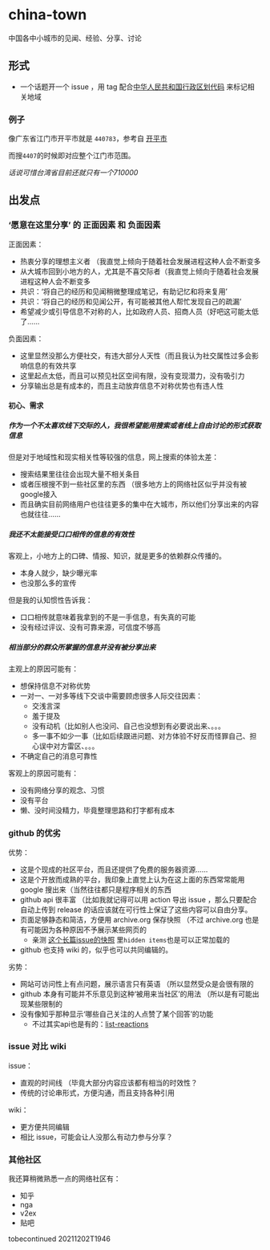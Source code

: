 # china-town

中国各中小城市的见闻、经验、分享、讨论

## 形式

- 一个话题开一个 issue ，用 tag 配合[中华人民共和国行政区划代码](https://zh.wikipedia.org/wiki/中华人民共和国行政区划代码) 来标记相关地域

### 例子

像广东省江门市开平市就是 `440783`，参考自 [开平市](https://zh.wikipedia.org/wiki/中华人民共和国行政区划代码_(4区)#广东省（44）)

而搜`4407`的时候即对应整个江门市范围。

*话说可惜台湾省目前还就只有一个710000*


## 出发点

### ‘愿意在这里分享’ 的 正面因素 和 负面因素

正面因素：
- 热衷分享的理想主义者 （我直觉上倾向于随着社会发展进程这种人会不断变多
- 从大城市回到小地方的人，尤其是不喜交际者（我直觉上倾向于随着社会发展进程这种人会不断变多
- 共识：‘将自己的经历和见闻稍微整理成笔记，有助记忆和将来复用’
- 共识：‘将自己的经历和见闻公开，有可能被其他人帮忙发现自己的疏漏’
- 希望减少或引导信息不对称的人，比如政府人员、招商人员（好吧这可能太低了……

负面因素：
- 这里显然没那么方便社交，有违大部分人天性（而且我认为社交属性过多会影响信息的有效共享
- 这里起点太低，而且可以预见社区空间有限，没有变现潜力，没有吸引力
- 分享输出总是有成本的，而且主动放弃信息不对称优势也有违人性

#### 初心、需求

##### 作为一个不太喜欢线下交际的人，我很希望能用搜索或者线上自由讨论的形式获取信息

但是对于地域性和现实相关性等较强的信息，网上搜索的体验太差：
- 搜索结果里往往会出现大量不相关条目
- 或者压根搜不到一些社区里的东西 （很多地方上的网络社区似乎并没有被google接入
- 而且确实目前网络用户也往往更多的集中在大城市，所以他们分享出来的内容也就往往……

##### 我还不太能接受口口相传的信息的有效性

客观上，小地方上的口碑、情报、知识，就是更多的依赖群众传播的。
- 本身人就少，缺少曝光率
- 也没那么多的宣传

但是我的认知惯性告诉我：
- 口口相传就意味着我拿到的不是一手信息，有失真的可能
- 没有经过评议、没有可靠来源，可信度不够高

##### 相当部分的群众所掌握的信息并没有被分享出来

主观上的原因可能有：
- 想保持信息不对称优势
- 一对一、一对多等线下交谈中需要顾虑很多人际交往因素：
  - 交浅言深
  - 羞于提及
  - 没有动机（比如别人也没问、自己也没想到有必要说出来、。。。
  - 多一事不如少一事（比如后续跟进问题、对方体验不好反而怪罪自己、担心误中对方雷区、。。。
- 不确定自己的消息可靠性

客观上的原因可能有：
- 没有网络分享的观念、习惯
- 没有平台
- 懒、没时间没精力，毕竟整理思路和打字都有成本

### github 的优劣

优势：
- 这是个现成的社区平台，而且还提供了免费的服务器资源……
- 这是个开放而成熟的平台，我印象上直觉上认为在这上面的东西常常能用 google 搜出来（当然往往都只是程序相关的东西
- github api 很丰富 （比如我就记得可以用 action 导出 issue ，那么只要配合自动上传到 release 的话应该就在可行性上保证了这些内容可以自由分享。
- 页面足够静态和简洁，方便用 archive.org 保存快照 （不过 archive.org 也是有可能因为各种原因不予展示某些网页的
  - 亲测 [这个长篇issue的快照](http://web.archive.org/web/20210609010324/https://github.com/microsoft/vscode/issues/40239) 里`hidden items`也是可以正常加载的
- github 也支持 wiki 的，似乎也可以共同编辑的。

劣势：
- 网站可访问性上有点问题，展示语言只有英语 （所以显然受众是会很有限的
- github 本身有可能并不乐意见到这种‘被用来当社区’的用法 （所以是有可能出现某些限制的
- 没有像知乎那种显示‘哪些自己关注的人点赞了某个回答’的功能
  - 不过其实api也是有的：[list-reactions](https://docs.github.com/en/rest/reference/reactions#list-reactions-for-an-issue-comment)


### issue 对比 wiki

issue：
- 直观的时间线 （毕竟大部分内容应该都有相当的时效性？
- 传统的讨论串形式，方便沟通，而且支持各种引用

wiki：
- 更方便共同编辑
- 相比 issue，可能会让人没那么有动力参与分享？

### 其他社区

我还算稍微熟悉一点的网络社区有：
- 知乎
- nga
- v2ex
- 贴吧

tobecontinued 20211202T1946
